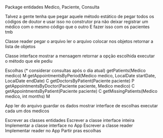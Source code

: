 Package entidades
Medico, Paciente, Consulta

Talvez a gente tenha que pegar aquele método estático de pegar todos os códigos de doutor e usar isso no construtor pra não deixar registrar um médico com o mesmo código que o outro
E fazer isso com os pacientes tmb

Classe reader
pegar o arquivo
ler o arquivo
colocar nos objetos
retornar a lista de objetos

Classe interface
mostrar a mensagem
retornar a opção escolhida
executar o método que ele pediu

Escolhas (\* considerar consultas após o dia atual)
getPatients(Medico medico) M
getAppointmentsByPeriod(Medico medico, LocalDate startDate, LocalDate endDate) C
getDoctorsByPatient(Paciente paciente) P
getAppointmentsByDoctor(Paciente paciente, Medico medico) C
getAppointmentsByPatient(Paciente paciente) C
getMissingPatients(Medico medico, int months) M

App
ler do arquivo
guardar os dados
mostrar interface de escolhas
executar cada um dos medicos

Escrever as classes entidades
Escrever a classe interface inteira
Implementar a classe interface no App
Escrever a classe reader
Implementar reader no App
Partir pras escolhas
